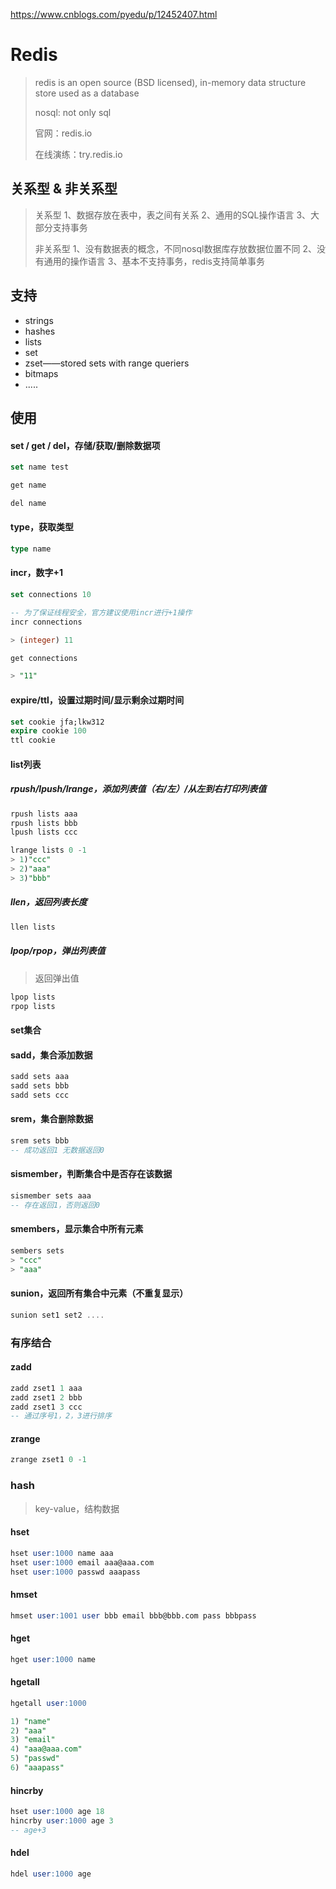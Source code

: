https://www.cnblogs.com/pyedu/p/12452407.html

# Redis

> redis is an open source (BSD licensed), in-memory data structure store used as a database
>
> nosql: not only sql
>
> 官网：redis.io
>
> 在线演练：try.redis.io



## 关系型 & 非关系型

> 关系型
> 1、数据存放在表中，表之间有关系
> 2、通用的SQL操作语言
> 3、大部分支持事务
>
> 非关系型
> 1、没有数据表的概念，不同nosql数据库存放数据位置不同
> 2、没有通用的操作语言
> 3、基本不支持事务，redis支持简单事务

## 支持

- strings
- hashes
- lists
- set
- zset——stored sets with range queriers
- bitmaps
- .....



## 使用

#### set / get / del，存储/获取/删除数据项

```sql
set name test

get name

del name
```



#### type，获取类型

```sql
type name
```



#### incr，数字+1

```sql
set connections 10

-- 为了保证线程安全，官方建议使用incr进行+1操作
incr connections

> (integer) 11

get connections

> "11"
```



#### expire/ttl，设置过期时间/显示剩余过期时间

```sql
set cookie jfa;lkw312
expire cookie 100
ttl cookie
```



#### list列表

##### rpush/lpush/lrange，添加列表值（右/左）/从左到右打印列表值

```sql
rpush lists aaa
rpush lists bbb
lpush lists ccc

lrange lists 0 -1
> 1)"ccc"
> 2)"aaa"
> 3)"bbb"
```



##### llen，返回列表长度

```sql
llen lists
```



##### lpop/rpop，弹出列表值

> 返回弹出值

```sql
lpop lists
rpop lists
```



#### set集合

#### sadd，集合添加数据

```sql
sadd sets aaa
sadd sets bbb
sadd sets ccc
```



#### srem，集合删除数据

```sql
srem sets bbb
-- 成功返回1 无数据返回0
```





#### sismember，判断集合中是否存在该数据

```sql
sismember sets aaa
-- 存在返回1，否则返回0
```





#### smembers，显示集合中所有元素

```sql
sembers sets
> "ccc"
> "aaa"
```





#### sunion，返回所有集合中元素（不重复显示）

```sql
sunion set1 set2 ....
```





### 有序结合

#### zadd

```sql
zadd zset1 1 aaa
zadd zset1 2 bbb
zadd zset1 3 ccc
-- 通过序号1，2，3进行排序
```



#### zrange

```sql
zrange zset1 0 -1
```



### hash

> key-value，结构数据

#### hset

```sql
hset user:1000 name aaa
hset user:1000 email aaa@aaa.com
hset user:1000 passwd aaapass
```



#### hmset

```sql
hmset user:1001 user bbb email bbb@bbb.com pass bbbpass
```



#### hget

```sql
hget user:1000 name
```



#### hgetall

```sql
hgetall user:1000

1) "name"
2) "aaa"
3) "email"
4) "aaa@aaa.com"
5) "passwd"
6) "aaapass"
```



#### hincrby

```sql
hset user:1000 age 18
hincrby user:1000 age 3
-- age+3
```



#### hdel

```sql
hdel user:1000 age
```
























